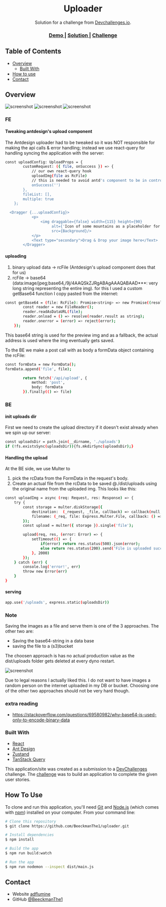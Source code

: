 <!-- Please update value in the {}  -->

<h1 align="center">Uploader</h1>

<div align="center">
   Solution for a challenge from  <a href="http://devchallenges.io" target="_blank">Devchallenges.io</a>.
</div>

<div align="center">
  <h3>
    <a href="https://dev-challenge-uploader.herokuapp.com/">
      Demo
    </a>
    <span> | </span>
    <a href="https://github.com/BeeckmanThe1/uploader">
      Solution
    </a>
    <span> | </span>
    <a href="https://devchallenges.io/challenges/O2iGT9yBd6xZBrOcVirx">
      Challenge
    </a>
  </h3>
</div>

<!-- TABLE OF CONTENTS -->

## Table of Contents

- [Overview](#overview)
    - [Built With](#built-with)
- [How to use](#how-to-use)
- [Contact](#contact)

## Overview

![screenshot](https://github.com/BeeckmanThe1/uploader/blob/wrapping-up/src/static/readme/uploader.png)
![screenshot](https://github.com/BeeckmanThe1/uploader/blob/wrapping-up/src/static/readme/loader.png)
![screenshot](https://github.com/BeeckmanThe1/uploader/blob/wrapping-up/src/static/readme/uploaded.png)

### FE

#### Tweaking antdesign's upload component

The Antdesign uploader had to be tweaked so it was NOT responsible for making the api calls & error handling; instead
we use react-query for handling syncing the application with the server:

```bash
const uploadConfig: UploadProps = {
        customRequest: ({ file, onSuccess }) => {
            // our own react-query hook
            uploadImg(file as RcFile)
            // this is needed to avoid antd's component to be in control of the call being done
            onSuccess('')
        },
        fileList: [],
        multiple: true
    };

  <Dragger {...uploadConfig}>
            <p>
                <img draggable={false} width={115} height={90}
                     alt={'Icon of some mountains as a placeholder for the image or file to be uploaded.'}
                     src={Background}/>
            </p>
            <Text type="secondary">Drag & Drop your image here</Text>
        </Dragger>
```

#### uploading

1. binary upload data -> rcFile (Antdesign's upload component does that for us)
2. rcFile -> base64 (data:image/jpeg;base64,/9j/4AAQSkZJRgABAgAAAQABAAD***: very long string representing the entire img).
for this I used a custom getBase64 function I copy pasted from the internet:
```bash
const getBase64 = (file: RcFile): Promise<string> => new Promise((resolve, reject) => {
        const reader = new FileReader();
        reader.readAsDataURL(file);
        reader.onload = () => resolve(reader.result as string);
        reader.onerror = (error) => reject(error);
    });
```

This base64 string is used for the preview img and as a fallback, the actual address is used where the img eventually gets saved.

To the BE we make a post call with as body a formData object containing the rcFile:

```bash
const formData = new FormData();
formData.append('file', file);

        return fetch('/api/upload', {
            method: 'post',
            body: formData
        }).finally(() => file)
```

### BE
#### init uploads dir

First we need to create the upload directory if it doesn't exist already when we spin up our server:

``` bash
const uploadsDir = path.join(__dirname, './uploads')
if (!fs.existsSync(uploadsDir)){fs.mkdirSync(uploadsDir);}
```

#### Handling the upload

At the BE side, we use Multer to
1. pick the rcData from the FormData in the request's body.
2. Create an actual file from the rcData to be saved @./dist/uploads using the original name from the uploaded img.
This looks like this:

``` bash
const uploadImg = async (req: Request, res: Response) => {
    try {
        const storage = multer.diskStorage({
            destination:  (_request, _file, callback) => callback(null, './dist/uploads'),
            filename: (_req, file: Express.Multer.File, callback: () => void) => callback(null, file.originalname)
        });
        const upload = multer({ storage }).single('file');

        upload(req, res, (error: Error) => {
            setTimeout(() => {
                if(error) return res.status(500).json(error);
                else return res.status(200).send('File is uploaded successfully');
            }, 2000)
        });
    } catch (err) {
        console.log('error!', err)
        throw new Error(err)
    }
}
```

#### serving
``` bash
app.use('/uploads', express.static(uploadsDir))
```

### Note

Saving the images as a file and serve them is one of the 3 approaches.
The other two are:
 - Saving the base64-string in a data base
 - saving the file to a (s3)bucket

The choosen approach is has no actual production value as the dist/uploads folder gets deleted at every dyno restart.

![screenshot](https://github.com/BeeckmanThe1/uploader/blob/wrapping-up/src/static/readme/ephemeral-file-system-explanation.png)

Due to legal reasons I actually liked this. I do not want to have images a random person on the internet uploaded in my DB or bucket.
Choosing one of the other two approaches should not be very hard though.

### extra reading
 - https://stackoverflow.com/questions/69580982/why-base64-is-used-only-to-encode-binary-data

### Built With

- [React](https://reactjs.org/)
- [Ant Design](https://ant.design/)
- [Zustand](https://zustand-demo.pmnd.rs/)
- [TanStack Query](https://tanstack.com/query/v3/)

This application/site was created as a submission to a [DevChallenges](https://devchallenges.io/challenges) challenge.
The [challenge](https://devchallenges.io/challenges/O2iGT9yBd6xZBrOcVirx) was to build an application to complete the
given user stories.

## How To Use

To clone and run this application, you'll need [Git](https://git-scm.com)
and [Node.js](https://nodejs.org/en/download/) (which comes with [npm](http://npmjs.com)) installed on your computer.
From your command line:

```bash
# Clone this repository
$ git clone https://github.com/BeeckmanThe1/uploader.git

# Install dependencies
$ npm install

# Build the app
$ npm run build:watch

# Run the app
$ npm run nodemon --inspect dist/main.js
```

## Contact

- Website [adflumine](https://www.adflumine.com/)
- GitHub [@BeeckmanThe1](https://{https://github.com/BeeckmanThe1})
